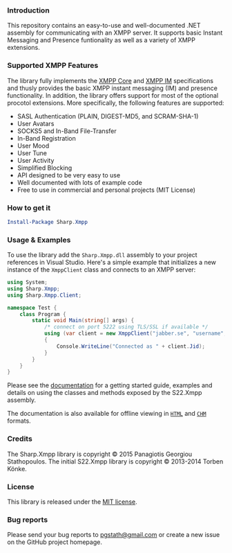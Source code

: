 ### Introduction

This repository contains an easy-to-use and well-documented .NET assembly for communicating with
an XMPP server. It supports basic Instant Messaging and Presence funtionality as well as a variety
of XMPP extensions.


### Supported XMPP Features

The library fully implements the [XMPP Core](http://xmpp.org/rfcs/rfc3920.html) and 
[XMPP IM](http://xmpp.org/rfcs/rfc3921.html) specifications and thusly provides the basic XMPP instant
messaging (IM) and presence functionality. In addition, the library offers support for most of the
optional procotol extensions. More specifically, the following features are supported:

+ SASL Authentication (PLAIN, DIGEST-MD5, and SCRAM-SHA-1)
+ User Avatars
+ SOCKS5 and In-Band File-Transfer
+ In-Band Registration
+ User Mood
+ User Tune
+ User Activity
+ Simplified Blocking
+ API designed to be very easy to use
+ Well documented with lots of example code
+ Free to use in commercial and personal projects (MIT License)


### How to get it

``` Powershell
Install-Package Sharp.Xmpp
```

### Usage & Examples

To use the library add the `Sharp.Xmpp.dll` assembly to your project references in Visual Studio. Here's
a simple example that initializes a new instance of the `XmppClient` class and connects to an XMPP
server:

``` csharp
using System;
using Sharp.Xmpp;
using Sharp.Xmpp.Client;

namespace Test {
    class Program {
        static void Main(string[] args) {
            /* connect on port 5222 using TLS/SSL if available */
            using (var client = new XmppClient("jabber.se", "username", "password"))
            {
                Console.WriteLine("Connected as " + client.Jid);
            }
        }
    }
}
```

Please see the [documentation](http://smiley22.github.com/S22.Xmpp/Documentation/) for a getting started
guide, examples and details on using the classes and methods exposed by the S22.Xmpp assembly.

The documentation is also available for offline viewing in 
[`HTML`](http://smiley22.github.com/Downloads/S22.Xmpp.Html.Documentation.zip) and 
[`CHM`](http://smiley22.github.com/Downloads/S22.Xmpp.Chm.Documentaton.zip) formats.


### Credits

The Sharp.Xmpp library is copyright © 2015 Panagiotis Georgiou Stathopoulos.
The initial S22.Xmpp library is copyright © 2013-2014 Torben Könke.


### License

This library is released under the [MIT license](https://github.com/pgstath/Sharp.Xmpp/blob/master/License.md).


### Bug reports

Please send your bug reports to [pgstath@gmail.com](mailto:pgstath@gmail.com) or create a new
issue on the GitHub project homepage.
